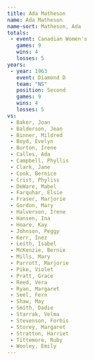 ```yaml
---
title: Ada Matheson
name: Ada Matheson
name-sort: Matheson, Ada
totals:
 - event: Canadian Women's
   games: 9
   wins: 4
   losses: 5
years:
 - year: 1963
   event: Diamond D
   team: "NS"
   position: Second
   games: 9
   wins: 4
   losses: 5
vs:
 - Baker, Joan
 - Balderson, Jean
 - Binner, Mildred
 - Boyd, Evelyn
 - Burton, Irene
 - Calles, Ada
 - Campbell, Phyllis
 - Clark, Jane
 - Cook, Bernice
 - Crist, Phyliss
 - DeWare, Mabel
 - Farquhar, Elsie
 - Fraser, Marjorie
 - Gordon, Mary
 - Halverson, Irene
 - Hansen, Ina
 - Hoare, Kay
 - Johnson, Peggy
 - Kerr, Inez
 - Leith, Isabel
 - McKenzie, Bernie
 - Mills, Mary
 - Parrott, Marjorie
 - Pike, Violet
 - Pratt, Grace
 - Reed, Vera
 - Ryan, Margaret
 - Seel, Fern
 - Shaw, May
 - Smith, Dadie
 - Starrak, Velma
 - Stevenson, Forbis
 - Storey, Margaret
 - Stratton, Harriet
 - Tittemore, Ruby
 - Wooley, Emily
---
```

